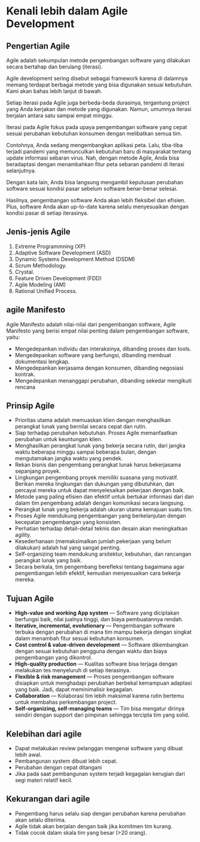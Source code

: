 # Kenali lebih dalam Agile Development

## Pengertian Agile
Agile adalah sekumpulan metode pengembangan software yang dilakukan secara bertahap dan berulang (iterasi). 

Agile development sering disebut sebagai framework karena di dalamnya memang terdapat berbagai metode yang bisa digunakan sesuai kebutuhan. Kami akan bahas lebih lanjut di bawah.

Setiap iterasi pada Agile juga berbeda-beda durasinya, tergantung project yang Anda kerjakan dan metode yang digunakan. Namun, umumnya iterasi berjalan antara satu sampai empat minggu.

Iterasi pada Agile fokus pada upaya pengembangan software yang cepat sesuai  perubahan kebutuhan konsumen dengan melibatkan semua tim. 

Contohnya, Anda sedang mengembangkan aplikasi peta. Lalu, tiba-tiba terjadi pandemi yang memunculkan kebutuhan baru di masyarakat tentang update informasi sebaran virus. Nah, dengan metode Agile, Anda bisa beradaptasi dengan menambahkan fitur peta sebaran pandemi di iterasi selanjutnya.

Dengan kata lain, Anda bisa langsung mengambil keputusan perubahan software sesuai kondisi pasar sebelum software benar-benar selesai. 

Hasilnya, pengembangan software Anda akan lebih fleksibel dan efisien. Plus, software Anda akan up-to-date karena selalu menyesuaikan dengan kondisi pasar di setiap iterasinya.

## Jenis-jenis Agile
1. Extreme Programmning (XP)
2. Adaptive Software Development (ASD)
3. Dynamic Systems Development Method (DSDM)
4. Scrum Methodology.
5. Crystal.
6. Feature Driven Development (FDD)
7. Agile Modeling (AM)
8. Rational Unified Process. 

## agile Manifesto

Agile Manifesto  adalah nilai-nilai dari pengembangan software, Agile Manifesto yang berisi empat nilai penting dalam pengembangan software, yaitu:
- Mengedepankan individu dan interaksinya, dibanding proses dan tools.
- Mengedepankan software yang berfungsi, dibanding membuat dokumentasi lengkap.
- Mengedepankan kerjasama dengan konsumen, dibanding negosiasi kontrak.
- Mengedepankan menanggapi perubahan, dibanding sekedar mengikuti rencana

## Prinsip Agile
- Prioritas utama adalah memuaskan klien dengan menghasilkan perangkat lunak yang bernilai secara cepat dan rutin.
- Siap terhadap perubahan kebutuhan. Proses Agile memanfaatkan perubahan untuk keuntungan klien.
- Menghasilkan perangkat lunak yang bekerja secara rutin, dari jangka waktu beberapa minggu sampai beberapa bulan, dengan mengutamakan jangka waktu yang pendek.
- Rekan bisnis dan pengembang perangkat lunak harus bekerjasama sepanjang proyek.
- Lingkungan pengembang proyek memiliki suasana yang motivatif. Berikan mereka lingkungan dan dukungan yang dibutuhkan, dan percayai mereka untuk dapat menyelesaikan pekerjaan dengan baik.
- Metode yang paling efisien dan efektif untuk bertukar informasi dari dan dalam tim pengembang adalah dengan komunikasi secara langsung.
- Perangkat lunak yang bekerja adalah ukuran utama kemajuan suatu tim.
- Proses Agile mendukung pengembangan yang berkelanjutan dengan kecepatan pengembangan yang konsisten.
- Perhatian terhadap detail-detail teknis dan desain akan meningkatkan agility.
- Kesederhanaan (memaksimalkan jumlah pekerjaan yang belum dilakukan) adalah hal yang sangat penting.
- Self-organizing team mendukung arsitektur, kebutuhan, dan rancangan perangkat lunak yang baik.
- Secara berkala, tim pengembang berefleksi tentang bagaimana agar pengembangan lebih efektif, kemudian menyesuaikan cara bekerja mereka.

## Tujuan Agile

- **High-value and working App system** — Software yang diciptakan berfungsi baik, nilai jualnya tinggi, dan biaya pembuatannya rendah.
- **Iterative, incremental, evolutionary** — Pengembangan software terbuka dengan perubahan di mana tim mampu bekerja dengan singkat dalam menambah fitur sesuai kebutuhan konsumen.
- **Cost control & value-driven development** — Software dikembangkan dengan sesuai kebutuhan pengguna dengan waktu dan biaya pengembangan yang dikontrol.
- **High-quality production** — Kualitas software bisa terjaga dengan melakukan tes menyeluruh di setiap iterasinya.
- **Flexible & risk management** — Proses pengembangan software disiapkan untuk menghadapi perubahan berbekal kemampuan adaptasi yang baik. Jadi, dapat meminimalisir kegagalan.
- **Collaboration** — Kolaborasi tim lebih maksimal karena rutin bertemu untuk membahas perkembangan project.
- **Self-organizing, self-managing teams** — Tim bisa mengatur dirinya sendiri dengan support dari pimpinan sehingga tercipta tim yang solid.

## Kelebihan dari agile
- Dapat melakukan review pelanggan mengenai software yang dibuat lebih awal.
- Pembangunan system dibuat lebih cepat.
- Perubahan dengan cepat ditangani
- Jika pada saat pembangunan system terjadi kegagalan kerugian dari segi materi relatif kecil.

## Kekurangan dari agile
- Pengembang harus selalu siap dengan perubahan karena perubahan akan selalu diterima.
- Agile tidak akan berjalan dengan baik jika komitmen tim kurang.
- Tidak cocok dalam skala tim yang besar (>20 orang).



